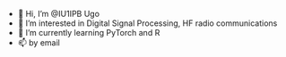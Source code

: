 - 👋 Hi, I’m @IU1IPB Ugo
- 👀 I’m interested in Digital Signal Processing, HF radio communications
- 🌱 I’m currently learning PyTorch and R
- 📫 by email 
<!---
IU1IPB/IU1IPB is a ✨ special ✨ repository because its `README.md` (this file) appears on your GitHub profile.
You can click the Preview link to take a look at your changes.
--->
